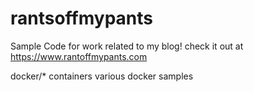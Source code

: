 # rantsoffmypants

Sample Code for work related to my blog! check it out at https://www.rantoffmypants.com

docker/* containers various docker samples
